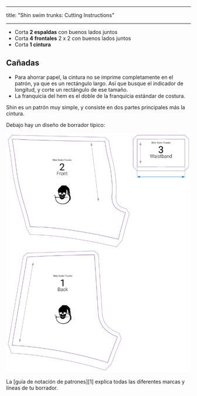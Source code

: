 - - -
title: "Shin swim trunks: Cutting Instructions"
- - -

- Corta **2 espaldas** con buenos lados juntos
- Corta **4 frontales** 2 x 2 con buenos lados juntos
- Corta **1 cintura**

## Cañadas

- Para ahorrar papel, la cintura no se imprime completamente en el patrón, ya que es un rectángulo largo. Así que busque el indicador de longitud, y corte un rectángulo de ese tamaño.
- La franquicia del hem es el doble de la franquicia estándar de costura.

Shin es un patrón muy simple, y consiste en dos partes principales más la cintura.

Debajo hay un diseño de borrador típico:

![Un borrador típico de Shin](layout.svg)

<Tip>

La [guía de notación de patrones][1] explica todas las diferentes marcas y líneas de tu borrador.

</Tip>
